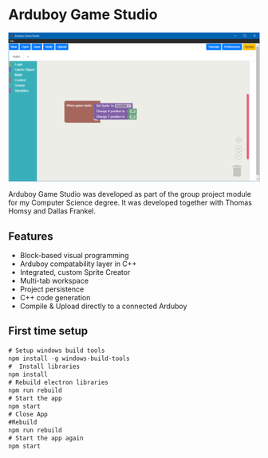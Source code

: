 # Arduboy Game Studio

![Arduboy Game Studio](ide-1.png)

Arduboy Game Studio was developed as part of the group project module for my Computer Science degree. It was developed together with Thomas Homsy and Dallas Frankel.

## Features
- Block-based visual programming
- Arduboy compatability layer in C++
- Integrated, custom Sprite Creator
- Multi-tab workspace
- Project persistence
- C++ code generation
- Compile & Upload directly to a connected Arduboy

## First time setup
```
# Setup windows build tools
npm install -g windows-build-tools
#  Install libraries
npm install
# Rebuild electron libraries
npm run rebuild
# Start the app
npm start
# Close App
#Rebuild
npm run rebuild
# Start the app again
npm start
```
